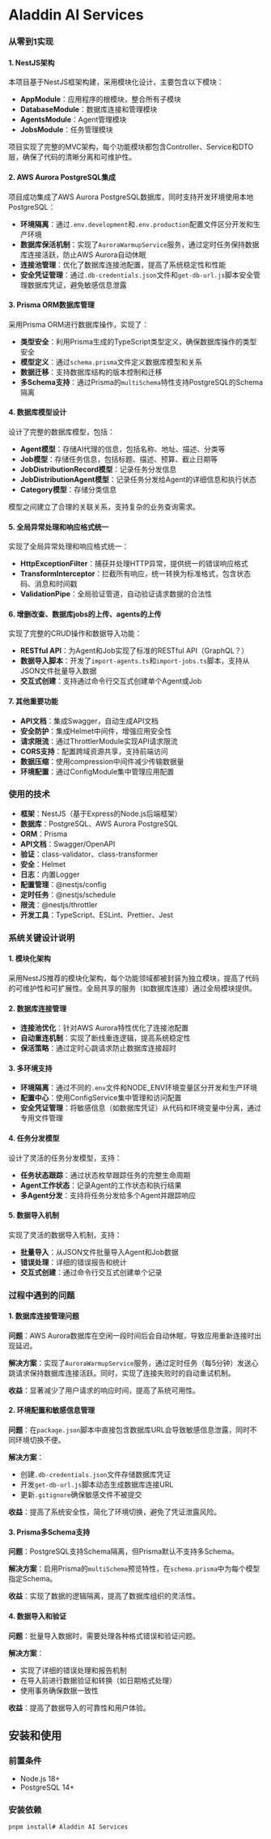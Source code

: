 # Aladdin AI Services

### 从零到1实现

#### 1. NestJS架构

本项目基于NestJS框架构建，采用模块化设计，主要包含以下模块：

- **AppModule**：应用程序的根模块，整合所有子模块
- **DatabaseModule**：数据库连接和管理模块
- **AgentsModule**：Agent管理模块
- **JobsModule**：任务管理模块

项目实现了完整的MVC架构，每个功能模块都包含Controller、Service和DTO层，确保了代码的清晰分离和可维护性。

#### 2. AWS Aurora PostgreSQL集成

项目成功集成了AWS Aurora PostgreSQL数据库，同时支持开发环境使用本地PostgreSQL：

- **环境隔离**：通过`.env.development`和`.env.production`配置文件区分开发和生产环境
- **数据库保活机制**：实现了`AuroraWarmupService`服务，通过定时任务保持数据库连接活跃，防止AWS Aurora自动休眠
- **连接池管理**：优化了数据库连接池配置，提高了系统稳定性和性能
- **安全凭证管理**：通过`.db-credentials.json`文件和`get-db-url.js`脚本安全管理数据库凭证，避免敏感信息泄露

#### 3. Prisma ORM数据库管理

采用Prisma ORM进行数据库操作，实现了：

- **类型安全**：利用Prisma生成的TypeScript类型定义，确保数据库操作的类型安全
- **模型定义**：通过`schema.prisma`文件定义数据库模型和关系
- **数据迁移**：支持数据库结构的版本控制和迁移
- **多Schema支持**：通过Prisma的`multiSchema`特性支持PostgreSQL的Schema隔离

#### 4. 数据库模型设计

设计了完整的数据库模型，包括：

- **Agent模型**：存储AI代理的信息，包括名称、地址、描述、分类等
- **Job模型**：存储任务信息，包括标题、描述、预算、截止日期等
- **JobDistributionRecord模型**：记录任务分发信息
- **JobDistributionAgent模型**：记录任务分发给Agent的详细信息和执行状态
- **Category模型**：存储分类信息

模型之间建立了合理的关联关系，支持复杂的业务查询需求。

#### 5. 全局异常处理和响应格式统一

实现了全局异常处理和响应格式统一：

- **HttpExceptionFilter**：捕获并处理HTTP异常，提供统一的错误响应格式
- **TransformInterceptor**：拦截所有响应，统一转换为标准格式，包含状态码、消息和时间戳
- **ValidationPipe**：全局验证管道，自动验证请求数据的合法性

#### 6. 增删改查、数据库jobs的上传、agents的上传

实现了完整的CRUD操作和数据导入功能：

- **RESTful API**：为Agent和Job实现了标准的RESTful API（GraphQL？）
- **数据导入脚本**：开发了`import-agents.ts`和`import-jobs.ts`脚本，支持从JSON文件批量导入数据
- **交互式创建**：支持通过命令行交互式创建单个Agent或Job

#### 7. 其他重要功能

- **API文档**：集成Swagger，自动生成API文档
- **安全防护**：集成Helmet中间件，增强应用安全性
- **请求限流**：通过ThrottlerModule实现API请求限流
- **CORS支持**：配置跨域资源共享，支持前端访问
- **数据压缩**：使用compression中间件减少传输数据量
- **环境配置**：通过ConfigModule集中管理应用配置

### 使用的技术

- **框架**：NestJS（基于Express的Node.js后端框架）
- **数据库**：PostgreSQL、AWS Aurora PostgreSQL
- **ORM**：Prisma
- **API文档**：Swagger/OpenAPI
- **验证**：class-validator、class-transformer
- **安全**：Helmet
- **日志**：内置Logger
- **配置管理**：@nestjs/config
- **定时任务**：@nestjs/schedule
- **限流**：@nestjs/throttler
- **开发工具**：TypeScript、ESLint、Prettier、Jest

### 系统关键设计说明

#### 1. 模块化架构

采用NestJS推荐的模块化架构，每个功能领域都被封装为独立模块，提高了代码的可维护性和可扩展性。全局共享的服务（如数据库连接）通过全局模块提供。

#### 2. 数据库连接管理

- **连接池优化**：针对AWS Aurora特性优化了连接池配置
- **自动重连机制**：实现了断线重连逻辑，提高系统稳定性
- **保活策略**：通过定时心跳请求防止数据库连接超时

#### 3. 多环境支持

- **环境隔离**：通过不同的`.env`文件和NODE_ENV环境变量区分开发和生产环境
- **配置中心**：使用ConfigService集中管理和访问配置
- **安全凭证管理**：将敏感信息（如数据库凭证）从代码和环境变量中分离，通过专用文件管理

#### 4. 任务分发模型

设计了灵活的任务分发模型，支持：

- **任务状态跟踪**：通过状态枚举跟踪任务的完整生命周期
- **Agent工作状态**：记录Agent的工作状态和执行结果
- **多Agent分发**：支持将任务分发给多个Agent并跟踪响应

#### 5. 数据导入机制

实现了灵活的数据导入机制，支持：

- **批量导入**：从JSON文件批量导入Agent和Job数据
- **错误处理**：详细的错误报告和统计
- **交互式创建**：通过命令行交互式创建单个记录

### 过程中遇到的问题

#### 1. 数据库连接管理问题

**问题**：AWS Aurora数据库在空闲一段时间后会自动休眠，导致应用重新连接时出现延迟。

**解决方案**：实现了`AuroraWarmupService`服务，通过定时任务（每5分钟）发送心跳请求保持数据库连接活跃。同时，实现了连接失败时的自动重试机制。

**收益**：显著减少了用户请求的响应时间，提高了系统可用性。

#### 2. 环境配置和敏感信息管理

**问题**：在`package.json`脚本中直接包含数据库URL会导致敏感信息泄露，同时不同环境切换不便。

**解决方案**：
- 创建`.db-credentials.json`文件存储数据库凭证
- 开发`get-db-url.js`脚本动态生成数据库连接URL
- 更新`.gitignore`确保敏感文件不被提交

**收益**：提高了系统安全性，简化了环境切换，避免了凭证泄露风险。

#### 3. Prisma多Schema支持

**问题**：PostgreSQL支持Schema隔离，但Prisma默认不支持多Schema。

**解决方案**：启用Prisma的`multiSchema`预览特性，在`schema.prisma`中为每个模型指定Schema。

**收益**：实现了数据的逻辑隔离，提高了数据库组织的灵活性。

#### 4. 数据导入和验证

**问题**：批量导入数据时，需要处理各种格式错误和验证问题。

**解决方案**：
- 实现了详细的错误处理和报告机制
- 在导入前进行数据验证和转换（如日期格式处理）
- 使用事务确保数据一致性

**收益**：提高了数据导入的可靠性和用户体验。

## 安装和使用

### 前置条件

- Node.js 18+
- PostgreSQL 14+

### 安装依赖

```bash
pnpm install# Aladdin AI Services
